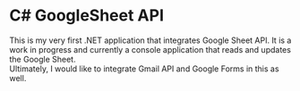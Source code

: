 # C# GoogleSheet API

<p>This is my very first .NET application that integrates Google Sheet API. It is a work in progress and currently a console application that reads and updates the Google Sheet. <br/>
Ultimately, I would like to integrate Gmail API and Google Forms in this as well.
 
</p>
